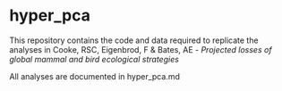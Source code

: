 # hyper_pca

This repository contains the code and data required to replicate the analyses in Cooke, RSC, Eigenbrod, F & Bates, AE - <i>Projected losses of global mammal and bird ecological strategies</i>

All analyses are documented in hyper_pca.md

